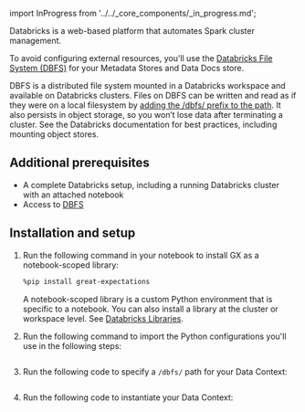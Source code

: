 import InProgress from '../../_core_components/_in_progress.md';

Databricks is a web-based platform that automates Spark cluster management.

To avoid configuring external resources, you'll use the [Databricks File System (DBFS)](https://docs.databricks.com/data/databricks-file-system.html) for your Metadata Stores and Data Docs store.

DBFS is a distributed file system mounted in a Databricks workspace and available on Databricks clusters. Files on DBFS can be written and read as if they were on a local filesystem by <a href="https://docs.databricks.com/data/databricks-file-system.html#local-file-apis">adding the /dbfs/ prefix to the path</a>. It also persists in object storage, so you won’t lose data after terminating a cluster. See the Databricks documentation for best practices, including mounting object stores.

## Additional prerequisites

- A complete Databricks setup, including a running Databricks cluster with an attached notebook
- Access to [DBFS](https://docs.databricks.com/dbfs/index.html)

## Installation and setup

1. Run the following command in your notebook to install GX as a notebook-scoped library:

   ```bash title="Terminal input"
   %pip install great-expectations
   ```

   A notebook-scoped library is a custom Python environment that is specific to a notebook. You can also install a library at the cluster or workspace level. See [Databricks Libraries](https://docs.databricks.com/data/databricks-file-system.html).

2. Run the following command to import the Python configurations you'll use in the following steps:

   ```python title="Python" name="docs/docusaurus/docs/snippets/databricks_deployment_patterns_file_python_configs.py imports"
   ```

3. Run the following code to specify a `/dbfs/` path for your Data Context:

   ```python title="Python" name="docs/docusaurus/docs/snippets/databricks_deployment_patterns_file_python_configs.py choose context_root_dir"
   ```

4. Run the following code to instantiate your Data Context:

   ```python title="Python" name="docs/docusaurus/docs/snippets/databricks_deployment_patterns_file_python_configs.py set up context"
   ```
